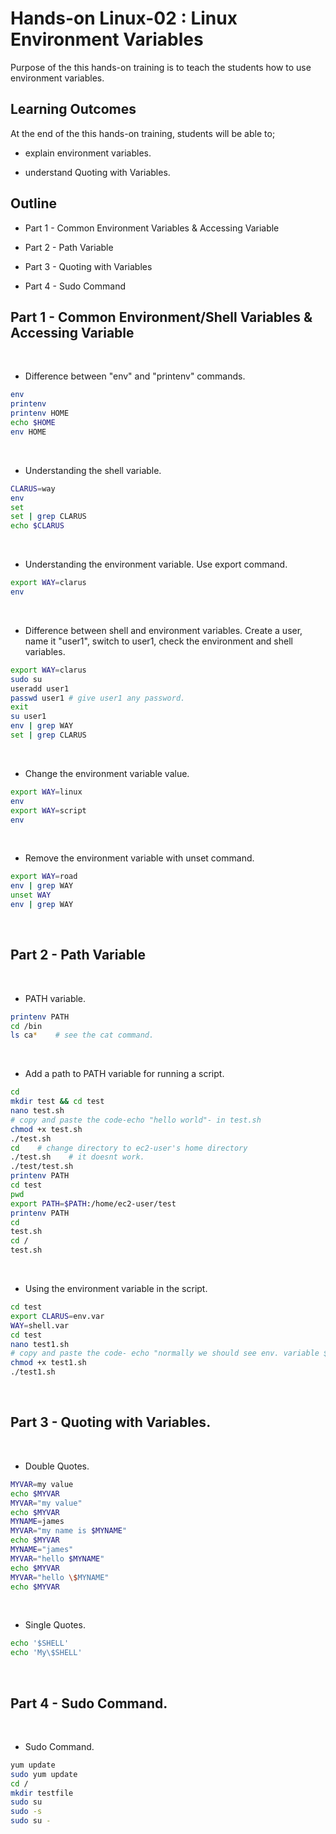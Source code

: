 # Hands-on Linux-02 : Linux Environment Variables

Purpose of the this hands-on training is to teach the students how to use environment variables.

## Learning Outcomes

At the end of the this hands-on training, students will be able to;

- explain environment variables.

- understand Quoting with Variables.

## Outline

- Part 1 - Common Environment Variables & Accessing Variable

- Part 2 - Path Variable

- Part 3 - Quoting with Variables

- Part 4 - Sudo Command

## Part 1 - Common Environment/Shell Variables & Accessing Variable
​
- Difference between "env" and "printenv" commands.
​
```bash
env
printenv
printenv HOME
echo $HOME
env HOME
```
​
- Understanding the shell variable.
​
```bash
CLARUS=way
env
set
set | grep CLARUS
echo $CLARUS
```
​
- Understanding the environment variable. Use export command.
​
```bash
export WAY=clarus
env
```
​
- Difference between shell and environment variables. Create a user, name it "user1", switch to user1, check the environment and shell variables.
​
```bash
export WAY=clarus
sudo su
useradd user1
passwd user1 # give user1 any password.
exit
su user1
env | grep WAY
set | grep CLARUS
```
​
- Change the environment variable value.
​
```bash
export WAY=linux
env
export WAY=script
env
```
​
- Remove the environment variable with unset command.
​
```bash
export WAY=road
env | grep WAY
unset WAY
env | grep WAY
```
​
## Part 2 - Path Variable
​
- PATH variable.
​
```bash
printenv PATH
cd /bin
ls ca*    # see the cat command.
```
​
- Add a path to PATH variable for running a script.
​
```bash
cd
mkdir test && cd test
nano test.sh
# copy and paste the code-echo "hello world"- in test.sh
chmod +x test.sh
./test.sh
cd    # change directory to ec2-user's home directory
./test.sh    # it doesnt work. 
./test/test.sh
printenv PATH
cd test
pwd
export PATH=$PATH:/home/ec2-user/test
printenv PATH
cd
test.sh
cd /
test.sh
```
​
- Using the environment variable in the script.
​
```bash
cd test
export CLARUS=env.var
WAY=shell.var
cd test
nano test1.sh
# copy and paste the code- echo "normally we should see env. variable $CLARUS but probably we can't see the shell variable $WAY "
chmod +x test1.sh
./test1.sh
```
​
## Part 3 - Quoting with Variables.
​
- Double Quotes.
​
```bash
MYVAR=my value
echo $MYVAR
MYVAR="my value"
echo $MYVAR
MYNAME=james
MYVAR="my name is $MYNAME"
echo $MYVAR
MYNAME="james"
MYVAR="hello $MYNAME"
echo $MYVAR
MYVAR="hello \$MYNAME"
echo $MYVAR
```
​
- Single Quotes.
​
```bash
echo '$SHELL'
echo 'My\$SHELL'
```
​
## Part 4 - Sudo Command.
​
- Sudo Command.
​
```bash
yum update
sudo yum update
cd /
mkdir testfile
sudo su
sudo -s
sudo su -
```